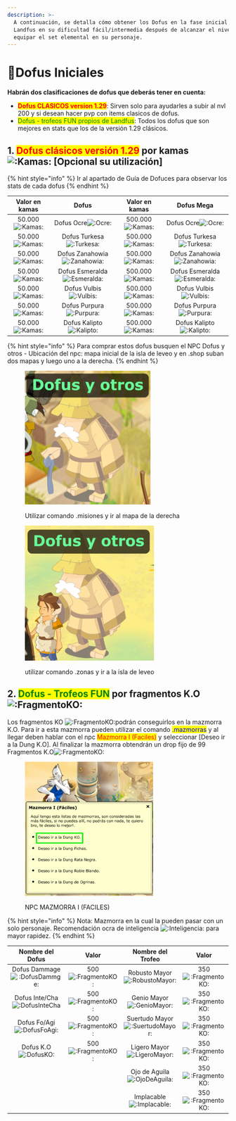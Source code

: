 ```yaml
---
description: >-
  A continuación, se detalla cómo obtener los Dofus en la fase inicial de
  Landfus en su dificultad fácil/intermedia después de alcanzar el nivel 200 y
  equipar el set elemental en su personaje.
---
```


# 🔅Dofus Iniciales

**Habrán dos clasificaciones de dofus que deberás tener en cuenta:**

* <mark style="color:red;">**Dofus CLASICOS version 1.29**</mark>: Sirven solo para ayudarles a subir al nvl 200 y si desean hacer pvp con items clasicos de dofus.
* <mark style="color:green;">Dofus - trofeos FUN propios de Landfus</mark>: Todos los dofus que son mejores en stats que los de la versión 1.29 clásicos.

## 1. <mark style="color:red;">Dofus clásicos versión 1.29</mark> por kamas <img src="https://cdn.discordapp.com/emojis/1215392450944835624.webp?size=160&#x26;quality=lossless" alt=":Kamas:" data-size="line"> \[Opcional su utilización]&#x20;

{% hint style="info" %}
Ir al apartado de Guía de Dofuces para observar los stats de cada dofus
{% endhint %}

|                                                               Valor en kamas                                                               |                                                                          Dofus                                                                          |                                                               Valor en kamas                                                                |                                                                        Dofus Mega                                                                       |
| :----------------------------------------------------------------------------------------------------------------------------------------: | :-----------------------------------------------------------------------------------------------------------------------------------------------------: | :-----------------------------------------------------------------------------------------------------------------------------------------: | :-----------------------------------------------------------------------------------------------------------------------------------------------------: |
| 50.000<img src="https://cdn.discordapp.com/emojis/1215392450944835624.webp?size=160&#x26;quality=lossless" alt=":Kamas:" data-size="line"> |      Dofus Ocre<img src="https://cdn.discordapp.com/emojis/1215393734435283045.webp?size=160&#x26;quality=lossless" alt=":Ocre:" data-size="line">      | 500.000<img src="https://cdn.discordapp.com/emojis/1215392450944835624.webp?size=160&#x26;quality=lossless" alt=":Kamas:" data-size="line"> |      Dofus Ocre<img src="https://cdn.discordapp.com/emojis/1215393734435283045.webp?size=160&#x26;quality=lossless" alt=":Ocre:" data-size="line">      |
| 50.000<img src="https://cdn.discordapp.com/emojis/1215392450944835624.webp?size=160&#x26;quality=lossless" alt=":Kamas:" data-size="line"> |   Dofus Turkesa<img src="https://cdn.discordapp.com/emojis/1215394627117523024.webp?size=160&#x26;quality=lossless" alt=":Turkesa:" data-size="line">   | 500.000<img src="https://cdn.discordapp.com/emojis/1215392450944835624.webp?size=160&#x26;quality=lossless" alt=":Kamas:" data-size="line"> |   Dofus Turkesa<img src="https://cdn.discordapp.com/emojis/1215394627117523024.webp?size=160&#x26;quality=lossless" alt=":Turkesa:" data-size="line">   |
| 50.000<img src="https://cdn.discordapp.com/emojis/1215392450944835624.webp?size=160&#x26;quality=lossless" alt=":Kamas:" data-size="line"> | Dofus Zanahowia<img src="https://cdn.discordapp.com/emojis/1215395317252358186.webp?size=160&#x26;quality=lossless" alt=":Zanahowia:" data-size="line"> | 500.000<img src="https://cdn.discordapp.com/emojis/1215392450944835624.webp?size=160&#x26;quality=lossless" alt=":Kamas:" data-size="line"> | Dofus Zanahowia<img src="https://cdn.discordapp.com/emojis/1215395317252358186.webp?size=160&#x26;quality=lossless" alt=":Zanahowia:" data-size="line"> |
| 50.000<img src="https://cdn.discordapp.com/emojis/1215392450944835624.webp?size=160&#x26;quality=lossless" alt=":Kamas:" data-size="line"> | Dofus Esmeralda<img src="https://cdn.discordapp.com/emojis/1215395845877407754.webp?size=160&#x26;quality=lossless" alt=":Esmeralda:" data-size="line"> | 500.000<img src="https://cdn.discordapp.com/emojis/1215392450944835624.webp?size=160&#x26;quality=lossless" alt=":Kamas:" data-size="line"> | Dofus Esmeralda<img src="https://cdn.discordapp.com/emojis/1215395845877407754.webp?size=160&#x26;quality=lossless" alt=":Esmeralda:" data-size="line"> |
| 50.000<img src="https://cdn.discordapp.com/emojis/1215392450944835624.webp?size=160&#x26;quality=lossless" alt=":Kamas:" data-size="line"> |    Dofus Vulbis<img src="https://cdn.discordapp.com/emojis/1215396276418515054.webp?size=160&#x26;quality=lossless" alt=":Vulbis:" data-size="line">    | 500.000<img src="https://cdn.discordapp.com/emojis/1215392450944835624.webp?size=160&#x26;quality=lossless" alt=":Kamas:" data-size="line"> |    Dofus Vulbis<img src="https://cdn.discordapp.com/emojis/1215396276418515054.webp?size=160&#x26;quality=lossless" alt=":Vulbis:" data-size="line">    |
| 50.000<img src="https://cdn.discordapp.com/emojis/1215392450944835624.webp?size=160&#x26;quality=lossless" alt=":Kamas:" data-size="line"> |   Dofus Purpura<img src="https://cdn.discordapp.com/emojis/1215396695089618985.webp?size=160&#x26;quality=lossless" alt=":Purpura:" data-size="line">   | 500.000<img src="https://cdn.discordapp.com/emojis/1215392450944835624.webp?size=160&#x26;quality=lossless" alt=":Kamas:" data-size="line"> |   Dofus Purpura<img src="https://cdn.discordapp.com/emojis/1215396695089618985.webp?size=160&#x26;quality=lossless" alt=":Purpura:" data-size="line">   |
| 50.000<img src="https://cdn.discordapp.com/emojis/1215392450944835624.webp?size=160&#x26;quality=lossless" alt=":Kamas:" data-size="line"> |   Dofus Kalipto<img src="https://cdn.discordapp.com/emojis/1215397158107222096.webp?size=160&#x26;quality=lossless" alt=":Kalipto:" data-size="line">   | 500.000<img src="https://cdn.discordapp.com/emojis/1215392450944835624.webp?size=160&#x26;quality=lossless" alt=":Kamas:" data-size="line"> |   Dofus Kalipto<img src="https://cdn.discordapp.com/emojis/1215397158107222096.webp?size=160&#x26;quality=lossless" alt=":Kalipto:" data-size="line">   |

{% hint style="info" %}
Para comprar estos dofus busquen el NPC Dofus y otros - Ubicación del npc: mapa inicial de la isla de leveo y en .shop suban dos mapas y luego uno a la derecha.
{% endhint %}

<div>

<figure><img src="../../../.gitbook/assets/2.jpg" alt="" width="286"><figcaption><p>Utilizar comando .misiones y ir al mapa de la derecha</p></figcaption></figure>

 

<figure><img src="../../../.gitbook/assets/1.jpg" alt="" width="294"><figcaption><p>utilizar comando .zonas y ir a la isla de leveo</p></figcaption></figure>

</div>

## 2. <mark style="color:green;">Dofus - Trofeos FUN</mark> por fragmentos K.O <img src="https://cdn.discordapp.com/emojis/1215739697180180542.webp?size=160&#x26;quality=lossless" alt=":FragmentoKO:" data-size="line">

Los fragmentos KO <img src="https://cdn.discordapp.com/emojis/1215739697180180542.webp?size=160&#x26;quality=lossless" alt=":FragmentoKO:" data-size="line">podrán conseguirlos en la mazmorra K.O. Para ir a esta mazmorra pueden utilizar el comando <mark style="color:blue;">.mazmorras</mark> y al llegar deben hablar con el npc <mark style="color:red;">Mazmorra I (Faciles)</mark> y seleccionar \[Deseo ir a la Dung K.O]. Al finalizar la mazmorra obtendrán un drop fijo de 99 Fragmentos K.O<img src="https://cdn.discordapp.com/emojis/1215739697180180542.webp?size=160&#x26;quality=lossless" alt=":FragmentoKO:" data-size="line">

<figure><img src="../../../.gitbook/assets/1 (3).jpg" alt="" width="292"><figcaption><p>NPC MAZMORRA I (FACILES)</p></figcaption></figure>

{% hint style="info" %}
Nota: Mazmorra en la cual la pueden pasar con un solo personaje. Recomendación ocra de inteligencia <img src="https://cdn.discordapp.com/emojis/1215752783072985169.webp?size=160&#x26;quality=lossless" alt=":Inteligencia:" data-size="line"> para mayor rapidez.
{% endhint %}

<table><thead><tr><th width="196" align="center">Nombre del Dofus</th><th width="207" align="center">Valor</th><th width="183" align="center">Nombre del Trofeo</th><th align="center">Valor</th></tr></thead><tbody><tr><td align="center">Dofus Dammage<img src="https://cdn.discordapp.com/emojis/1215745009324920933.webp?size=160&#x26;quality=lossless" alt=":DofusDammge:" data-size="line"></td><td align="center">500<img src="https://cdn.discordapp.com/emojis/1215739697180180542.webp?size=160&#x26;quality=lossless" alt=":FragmentoKO:" data-size="line"></td><td align="center">Robusto Mayor<img src="https://cdn.discordapp.com/emojis/1215748286825103530.webp?size=160&#x26;quality=lossless" alt=":RobustoMayor:" data-size="line"></td><td align="center">350<img src="https://cdn.discordapp.com/emojis/1215739697180180542.webp?size=160&#x26;quality=lossless" alt=":FragmentoKO:" data-size="line"></td></tr><tr><td align="center">Dofus Inte/Cha<img src="https://cdn.discordapp.com/emojis/1215745593394073630.webp?size=160&#x26;quality=lossless" alt=":DofusInteCha" data-size="line"></td><td align="center">500<img src="https://cdn.discordapp.com/emojis/1215739697180180542.webp?size=160&#x26;quality=lossless" alt=":FragmentoKO:" data-size="line"></td><td align="center">Genio Mayor<img src="https://cdn.discordapp.com/emojis/1215748284736606339.webp?size=160&#x26;quality=lossless" alt=":GenioMayor:" data-size="line"></td><td align="center">350<img src="https://cdn.discordapp.com/emojis/1215739697180180542.webp?size=160&#x26;quality=lossless" alt=":FragmentoKO:" data-size="line"></td></tr><tr><td align="center">Dofus Fo/Agi<img src="https://cdn.discordapp.com/emojis/1215746223185854575.webp?size=160&#x26;quality=lossless" alt=":DofusFoAgi:" data-size="line"></td><td align="center">500<img src="https://cdn.discordapp.com/emojis/1215739697180180542.webp?size=160&#x26;quality=lossless" alt=":FragmentoKO:" data-size="line"></td><td align="center">Suertudo Mayor<img src="https://cdn.discordapp.com/emojis/1215748282509164655.webp?size=160&#x26;quality=lossless" alt=":SuertudoMayor:" data-size="line"></td><td align="center">350<img src="https://cdn.discordapp.com/emojis/1215739697180180542.webp?size=160&#x26;quality=lossless" alt=":FragmentoKO:" data-size="line"></td></tr><tr><td align="center">Dofus K.O<img src="https://cdn.discordapp.com/emojis/1215747035995574332.webp?size=160&#x26;quality=lossless" alt=":DofusKO:" data-size="line"></td><td align="center">500<img src="https://cdn.discordapp.com/emojis/1215739697180180542.webp?size=160&#x26;quality=lossless" alt=":FragmentoKO:" data-size="line"></td><td align="center">Ligero Mayor<img src="https://cdn.discordapp.com/emojis/1215748280936566794.webp?size=160&#x26;quality=lossless" alt=":LigeroMayor:" data-size="line"></td><td align="center">350<img src="https://cdn.discordapp.com/emojis/1215739697180180542.webp?size=160&#x26;quality=lossless" alt=":FragmentoKO:" data-size="line"></td></tr><tr><td align="center"></td><td align="center"></td><td align="center">Ojo de Aguila<img src="https://cdn.discordapp.com/emojis/1215748279367893102.webp?size=160&#x26;quality=lossless" alt=":OjoDeAguila:" data-size="line"></td><td align="center">350<img src="https://cdn.discordapp.com/emojis/1215739697180180542.webp?size=160&#x26;quality=lossless" alt=":FragmentoKO:" data-size="line"></td></tr><tr><td align="center"></td><td align="center"></td><td align="center">Implacable<img src="https://cdn.discordapp.com/emojis/1215748277551628458.webp?size=160&#x26;quality=lossless" alt=":Implacable:" data-size="line"></td><td align="center">350<img src="https://cdn.discordapp.com/emojis/1215739697180180542.webp?size=160&#x26;quality=lossless" alt=":FragmentoKO:" data-size="line"></td></tr></tbody></table>
